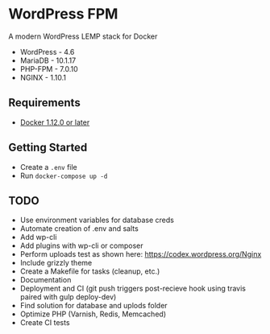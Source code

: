 # WordPress FPM
A modern WordPress LEMP stack for Docker

* WordPress - 4.6
* MariaDB - 10.1.17
* PHP-FPM - 7.0.10
* NGINX - 1.10.1

## Requirements
* [Docker 1.12.0 or later](https://www.docker.com/products/docker)

## Getting Started
* Create a `.env` file
* Run `docker-compose up -d`

## TODO
* Use environment variables for database creds
* Automate creation of .env and salts
* Add wp-cli
* Add plugins with wp-cli or composer
* Perform uploads test as shown here: https://codex.wordpress.org/Nginx
* Include grizzly theme
* Create a Makefile for tasks (cleanup, etc.)
* Documentation
* Deployment and CI (git push triggers post-recieve hook using travis paired with gulp deploy-dev)
* Find solution for database and uplods folder
* Optimize PHP (Varnish, Redis, Memcached)
* Create CI tests
